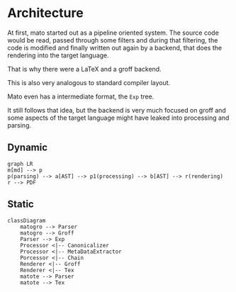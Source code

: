 # Architecture

At first, mato started out as a pipeline oriented system.
The source code would be read, passed through some filters
and during that filtering, the code is modified and finally
written out again by a backend, that does the rendering
into the target language.

That is why there were a LaTeX and a groff backend.

This is also very analogous to standard compiler layout.

Mato even has a intermediate format, the `Exp` tree.

It still follows that idea, but the backend is very much
focused on groff and some aspects of the target language
might have leaked into processing and parsing.

## Dynamic

```mermaid
graph LR
m[md] --> p
p(parsing) --> a[AST] --> p1(processing) --> b[AST] --> r(rendering)
r --> PDF
````

## Static

```mermaid
classDiagram
    matogro --> Parser
    matogro --> Groff
    Parser --> Exp
    Processor <|-- Canonicalizer
    Processor <|-- MetaDataExtractor
    Porcessor <|-- Chain
    Renderer <|-- Groff
    Renderer <|-- Tex
    matote --> Parser
    matote --> Tex
```